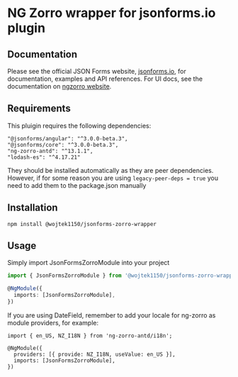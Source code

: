 # NG Zorro wrapper for jsonforms.io plugin

## Documentation

Please see the official JSON Forms website, [jsonforms.io](https://jsonforms.io), for documentation, examples and API references.
For UI docs, see the documentation on [ngzorro website](https://ng.ant.design/docs/introduce/en).


## Requirements

This pluigin requires the following dependencies:

```
"@jsonforms/angular": "^3.0.0-beta.3",
"@jsonforms/core": "^3.0.0-beta.3",
"ng-zorro-antd": "^13.1.1",
"lodash-es": "^4.17.21"
```

They should be installed automatically as they are peer dependencies. However, if for some reason you are using `legacy-peer-deps = true` you need to add them to the package.json manually

## Installation

```
npm install @wojtek1150/jsonforms-zorro-wrapper
```

## Usage

Simply import JsonFormsZorroModule into your project

```typescript
import { JsonFormsZorroModule } from '@wojtek1150/jsonforms-zorro-wrapper';

@NgModule({
  imports: [JsonFormsZorroModule],
})
```

If you are using DateField, remember to add your locale for ng-zorro as module providers, for example:

```
import { en_US, NZ_I18N } from 'ng-zorro-antd/i18n';

@NgModule({
  providers: [{ provide: NZ_I18N, useValue: en_US }],
  imports: [JsonFormsZorroModule],
})
```
